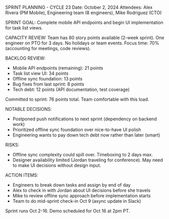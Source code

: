 SPRINT PLANNING - CYCLE 23
Date: October 2, 2024
Attendees: Alex Rivera (PM Mobile), Engineering team (8 engineers), Mike Rodriguez (CTO)

SPRINT GOAL: Complete mobile API endpoints and begin UI implementation for task list views.

CAPACITY REVIEW:
Team has 80 story points available (2-week sprint). One engineer on PTO for 3 days. No holidays or team events. Focus time: 70% (accounting for meetings, code reviews).

BACKLOG REVIEW:
- Mobile API endpoints (remaining): 21 points
- Task list view UI: 34 points
- Offline sync foundation: 13 points
- Bug fixes from last sprint: 8 points
- Tech debt: 12 points (API documentation, test coverage)

Committed to sprint: 76 points total. Team comfortable with this load.

NOTABLE DECISIONS:
- Postponed push notifications to next sprint (dependency on backend work)
- Prioritized offline sync foundation over nice-to-have UI polish
- Engineering wants to pay down tech debt now rather than later (smart)

RISKS:
- Offline sync complexity could spill over. Timeboxing to 2 days max.
- Designer availability limited (Jordan traveling for conference). May need to make UI decisions without design input.

ACTION ITEMS:
- Engineers to break down tasks and assign by end of day
- Alex to check in with Jordan about UI decisions before she travels
- Mike to review offline sync approach before implementation starts
- Team to do mid-sprint check-in Oct 9 (async update in Slack)

Sprint runs Oct 2-16. Demo scheduled for Oct 16 at 2pm PT.
